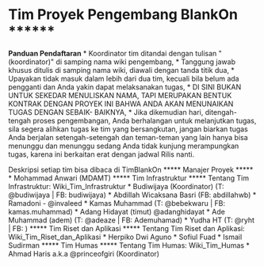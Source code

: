 # Tim Proyek Pengembang BlankOn ******
**Panduan Pendaftaran**
    * Koordinator tim ditandai dengan tulisan "(koordinator)" di samping nama wiki pengembang,
    * Tanggung jawab khusus ditulis di samping nama wiki, diawali dengan tanda titik dua,
    * Upayakan tidak masuk dalam lebih dari dua tim, kecuali bila belum ada pengganti dan Anda yakin dapat melaksanakan tugas,
    * DI SINI BUKAN UNTUK SEKEDAR MENULISKAN NAMA, TAPI MERUPAKAN BENTUK KONTRAK DENGAN PROYEK INI BAHWA ANDA AKAN MENUNAIKAN TUGAS DENGAN SEBAIK-
      BAIKNYA,
    * Jika dikemudian hari, ditengah-tengah proses pengembangan, Anda berhalangan untuk melanjutkan tugas, sila segera alihkan tugas ke tim
      yang bersangkutan, jangan biarkan tugas Anda berjalan setengah-setengah dan teman-teman yang lain hanya bisa menunggu dan menunggu sedang Anda
      tidak kunjung merampungkan tugas, karena ini berkaitan erat dengan jadwal Rilis nanti.

Deskripsi setiap tim bisa dibaca di TimBlankOn
***** Manajer Proyek *****
    * Mohammad Anwari (MDAMT)
***** Tim Infrastruktur *****
     Tentang Tim Infrastruktur: Wiki_Tim_Infrastruktur
    * Budiwijaya (Koordinator) (T: @budiwijaya | FB: budiwijaya)
    * Abdillah Wicaksana Basri (FB: abdillahwb)
    * Ramadoni - @invaleed
    * Kamas Muhammad (T: @bebekwaru | FB: kamas.muhammad)
    * Adang Hidayat (timut) @adanghidayat
    * Ade Muhammad (adem) (T: @adeaze | FB: Ademuhamad)
    * Yudha HT (T: @ryht | FB: )
***** Tim Riset dan Aplikasi *****
     Tentang Tim Riset dan Aplikasi: Wiki_Tim_Riset_dan_Aplikasi
    * Herpiko Dwi Aguno
    * Sofiul Fuad
    * Ismail Sudirman
***** Tim Humas *****
     Tentang Tim Humas: Wiki_Tim_Humas
    * Ahmad Haris a.k.a @princeofgiri (Koordinator)

